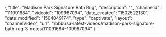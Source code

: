{
    "title": "Madison Park Signature Bath Rug",
    "description": "",
    "channelid": "111091684",
    "videoid": "109987094",
    "date_created": "1502522130",
    "date_modified": "1504049174",
    "type": "captivate",
    "layout": "channelVideo",
    "url": "\/bbbusa-latest-videos\/madison-park-signature-bath-rug-3-notes\/111091684-109987094"
}